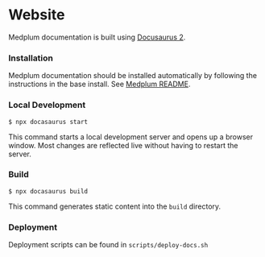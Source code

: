 # Website

Medplum documentation is built using [Docusaurus 2](https://docusaurus.io/).

### Installation

Medplum documentation should be installed automatically by following the instructions in the base install.  See [Medplum README](https://github.com/medplum/medplum).

### Local Development

```
$ npx docasaurus start
```

This command starts a local development server and opens up a browser window. Most changes are reflected live without having to restart the server.

### Build

```
$ npx docasaurus build
```

This command generates static content into the `build` directory.

### Deployment

Deployment scripts can be found in `scripts/deploy-docs.sh`  
